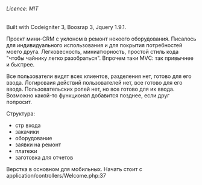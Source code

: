 ###### Licence: MIT
Built with Codeigniter 3, Boosrap 3, Jquery 1.9.1.

Проект мини-CRM с уклоном в ремонт некоего оборудования. 
Писалось для индивидуального использования и для покрытия потребностей моего друга. Легковесность, миниатюрность, простой стиль кода "чтобы чайнику легко разобраться". Впрочем таки MVС: так привычнее и быстрее.

Все пользователи видят всех клиентов, разделения нет, готово для его ввода.
Логироваия действий пользователей нет, все готово для его ввода.
Пользовательских ролей нет, но все готово для их ввода.
Возможно какой-то функционал добавится позднее, если друг попросит.

Структура:
- стр входа
- закачики
- оборудование
- заявки на ремонт
- платежи
- заготовка для отчетов

Верстка в основном для мобильных.
Начать стоит с application/controllers/Welcome.php:37
